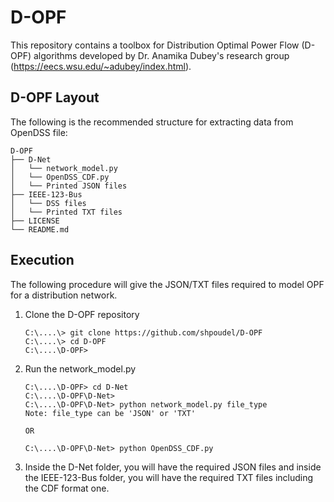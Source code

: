 # D-OPF
This repository contains a toolbox for Distribution Optimal Power Flow (D-OPF) algorithms developed by Dr. Anamika Dubey's research group (https://eecs.wsu.edu/~adubey/index.html).

## D-OPF Layout

The following is the recommended structure for extracting data from OpenDSS file:

```console
D-OPF
├── D-Net
│   └── network_model.py
│   └── OpenDSS_CDF.py
│   └── Printed JSON files
├── IEEE-123-Bus
│   └── DSS files
│   └── Printed TXT files
├── LICENSE
└── README.md
```

## Execution

The following procedure will give the JSON/TXT files required to model OPF for a distribution network.

1. Clone the D-OPF repository
    ```console
    C:\....\> git clone https://github.com/shpoudel/D-OPF
    C:\....\> cd D-OPF
    C:\....\D-OPF>
    ```
1. Run the network_model.py
    ```console
    C:\....\D-OPF> cd D-Net
    C:\....\D-OPF\D-Net>
    C:\....\D-OPF\D-Net> python network_model.py file_type
    Note: file_type can be 'JSON' or 'TXT'
    
    OR 
    
    C:\....\D-OPF\D-Net> python OpenDSS_CDF.py
    
    ```
1. Inside the D-Net folder, you will have the required JSON files and inside the IEEE-123-Bus folder, you will have the required TXT files including the CDF format one.
